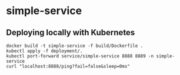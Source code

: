 # simple-service

## Deploying locally with Kubernetes
```
docker build -t simple-service -f build/Dockerfile .
kubectl apply -f deployment/.
kubectl port-forward service/simple-service 8888 8889 -n simple-service
curl "localhost:8888/ping?fail=false&sleep=0ms"
```